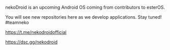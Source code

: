 nekoDroid is an upcoming Android OS coming from contributors to esterOS.

You will see new repositories here as we develop applications. Stay tuned! #teamneko

https://t.me/nekodroidofficial

https://dsc.gg/nekodroid

